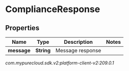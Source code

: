 # ComplianceResponse


## Properties

| Name | Type | Description | Notes |
| ------------ | ------------- | ------------- | ------------- |
| **message** | **String** | Message response |  |




_com.mypurecloud.sdk.v2:platform-client-v2:209.0.1_
